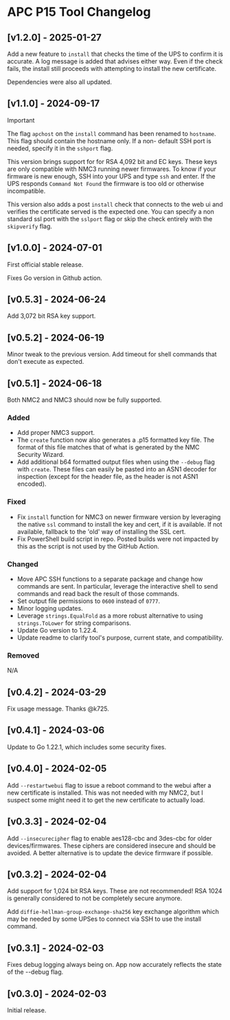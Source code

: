 # APC P15 Tool Changelog

## [v1.2.0] - 2025-01-27

Add a new feature to `install` that checks the time of the UPS to confirm
it is accurate. A log message is added that advises either way. Even if
the check fails, the install still proceeds with attempting to install
the new certificate.

Dependencies were also all updated.


## [v1.1.0] - 2024-09-17

> [!IMPORTANT]
> The flag `apchost` on the `install` command has been renamed to
> `hostname`. This flag should contain the hostname only. If a non-
> default SSH port is needed, specify it in the `sshport` flag.

This version brings support for for RSA 4,092 bit and EC keys. These 
keys are only compatible with NMC3 running newer firmwares. To know 
if your firmware is new enough, SSH into your UPS and type `ssh` and enter.
If the UPS responds `Command Not Found` the firmware is too old or
otherwise incompatible.

This version also adds a post `install` check that connects to the web
ui and verifies the certificate served is the expected one. You can
specify a non standard ssl port with the `sslport` flag or skip the check
entirely with the `skipverify` flag.


## [v1.0.0] - 2024-07-01

First official stable release.

Fixes Go version in Github action.


## [v0.5.3] - 2024-06-24

Add 3,072 bit RSA key support.


## [v0.5.2] - 2024-06-19

Minor tweak to the previous version. Add timeout for shell
commands that don't execute as expected.


## [v0.5.1] - 2024-06-18

Both NMC2 and NMC3 should now be fully supported.

### Added
- Add proper NMC3 support. 
- The `create` function now also generates a .p15 formatted key file.
  The format of this file matches that of what is generated by the NMC 
  Security Wizard.
- Add additional b64 formatted output files when using the `--debug`
  flag with `create`. These files can easily be pasted into an ASN1 
  decoder for inspection (except for the header file, as the header is
  not ASN1 encoded).

### Fixed
- Fix `install` function for NMC3 on newer firmware version by 
  leveraging the native `ssl` command to install the key and cert, if
  it is available. If not available, fallback to the 'old' way of
  installing the SSL cert.
- Fix PowerShell build script in repo. Posted builds were not impacted
  by this as the script is not used by the GitHub Action.

### Changed
- Move APC SSH functions to a separate package and change how commands
  are sent. In particular, leverage the interactive shell to send
  commands and read back the result of those commands.
- Set output file permissions to `0600` instead of `0777`.
- Minor logging updates.
- Leverage `strings.EqualFold` as a more robust alternative to using
  `strings.ToLower` for string comparisons.
- Update Go version to 1.22.4.
- Update readme to clarify tool's purpose, current state, and 
  compatibility.

### Removed
N/A


## [v0.4.2] - 2024-03-29

Fix usage message. Thanks @k725.


## [v0.4.1] - 2024-03-06

Update to Go 1.22.1, which includes some security fixes.


## [v0.4.0] - 2024-02-05

Add `--restartwebui` flag to issue a reboot command to the webui
after a new certificate is installed. This was not needed with
my NMC2, but I suspect some might need it to get the new certificate
to actually load.


## [v0.3.3] - 2024-02-04

Add `--insecurecipher` flag to enable aes128-cbc and 3des-cbc for
older devices/firmwares. These ciphers are considered insecure and
should be avoided. A better alternative is to update the device
firmware if possible.


## [v0.3.2] - 2024-02-04

Add support for 1,024 bit RSA keys. These are not recommended! RSA
1024 is generally considered to not be completely secure anymore.

Add `diffie-hellman-group-exchange-sha256` key exchange algorithm
which may be needed by some UPSes to connect via SSH to use the
install command.


## [v0.3.1] - 2024-02-03

Fixes debug logging always being on. App now accurately reflects
the state of the --debug flag.


## [v0.3.0] - 2024-02-03

Initial release.
